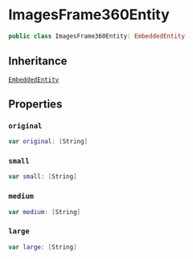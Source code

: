 # ImagesFrame360Entity

``` swift
public class ImagesFrame360Entity: EmbeddedEntity
```

## Inheritance

[`EmbeddedEntity`](api-reference/EmbeddedEntity)

## Properties

### `original`

``` swift
var original: [String]
```

### `small`

``` swift
var small: [String]
```

### `medium`

``` swift
var medium: [String]
```

### `large`

``` swift
var large: [String]
```
